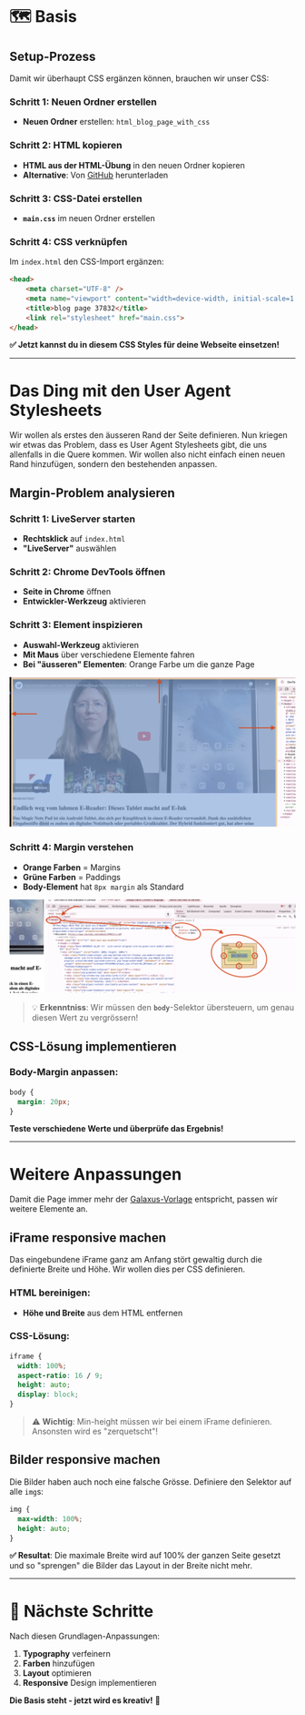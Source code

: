 # 🗺️ Basis
## Setup-Prozess

Damit wir überhaupt CSS ergänzen können, brauchen wir unser CSS:

### **Schritt 1: Neuen Ordner erstellen**
- **Neuen Ordner** erstellen: `html_blog_page_with_css`

### **Schritt 2: HTML kopieren**
- **HTML aus der HTML-Übung** in den neuen Ordner kopieren
- **Alternative**: Von [GitHub](https://github.com/rekoch/webEngineerDgEditors/tree/main/public/01_html) herunterladen

### **Schritt 3: CSS-Datei erstellen**
- **`main.css`** im neuen Ordner erstellen

### **Schritt 4: CSS verknüpfen**
Im `index.html` den CSS-Import ergänzen:

```html
<head>
    <meta charset="UTF-8" />
    <meta name="viewport" content="width=device-width, initial-scale=1.0" />
    <title>blog page 37832</title>
    <link rel="stylesheet" href="main.css">
</head>
```

**✅ Jetzt kannst du in diesem CSS Styles für deine Webseite einsetzen!**

---

# Das Ding mit den User Agent Stylesheets

Wir wollen als erstes den äusseren Rand der Seite definieren. Nun kriegen wir etwas das Problem, dass es User Agent Stylesheets gibt, die uns allenfalls in die Quere kommen. Wir wollen also nicht einfach einen neuen Rand hinzufügen, sondern den bestehenden anpassen.

## Margin-Problem analysieren

### **Schritt 1: LiveServer starten**
- **Rechtsklick** auf `index.html`
- **"LiveServer"** auswählen

### **Schritt 2: Chrome DevTools öffnen**
- **Seite in Chrome** öffnen
- **Entwickler-Werkzeug** aktivieren

### **Schritt 3: Element inspizieren**
- **Auswahl-Werkzeug** aktivieren
- **Mit Maus** über verschiedene Elemente fahren
- **Bei "äusseren" Elementen**: Orange Farbe um die ganze Page

![Margin-Analyse](images/intro_marginAround.png)

### **Schritt 4: Margin verstehen**
- **Orange Farben** = Margins
- **Grüne Farben** = Paddings
- **Body-Element** hat `8px margin` als Standard

![Margin mit Farben](images/intro_marginWithColors.png)

> 💡 **Erkenntniss**: Wir müssen den **`body`**-Selektor übersteuern, um genau diesen Wert zu vergrössern!

## CSS-Lösung implementieren

### **Body-Margin anpassen:**

```css
body {
  margin: 20px;
}
```

**Teste verschiedene Werte und überprüfe das Ergebnis!**

---

# Weitere Anpassungen

Damit die Page immer mehr der [Galaxus-Vorlage](https://www.galaxus.ch/de/page/endlich-weg-vom-lahmen-e-reader-dieses-tablet-macht-auf-e-ink-37832) entspricht, passen wir weitere Elemente an.

## iFrame responsive machen

Das eingebundene iFrame ganz am Anfang stört gewaltig durch die definierte Breite und Höhe. Wir wollen dies per CSS definieren.

### **HTML bereinigen:**
- **Höhe und Breite** aus dem HTML entfernen

### **CSS-Lösung:**
```css
iframe {
  width: 100%;
  aspect-ratio: 16 / 9;
  height: auto;
  display: block;
}
```

> ⚠️ **Wichtig**: Min-height müssen wir bei einem iFrame definieren. Ansonsten wird es "zerquetscht"!

## Bilder responsive machen

Die Bilder haben auch noch eine falsche Grösse. Definiere den Selektor auf alle `img`s:

```css
img {
  max-width: 100%;
  height: auto;
}
```

**✅ Resultat**: Die maximale Breite wird auf 100% der ganzen Seite gesetzt und so "sprengen" die Bilder das Layout in der Breite nicht mehr.

---

# 🎯 Nächste Schritte

Nach diesen Grundlagen-Anpassungen:

1. **Typography** verfeinern
2. **Farben** hinzufügen  
3. **Layout** optimieren
4. **Responsive** Design implementieren

**Die Basis steht - jetzt wird es kreativ!** 🚀
